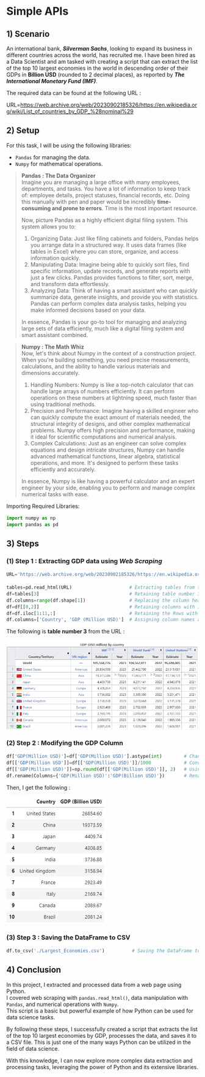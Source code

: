 # Simple APIs
## 1) Scenario
An international bank, ***Silverman Sachs***, looking to expand its business in different countries across the world, has recruited me. I have been hired as a Data Scientist and am tasked with creating a script that can extract the list of the top 10 largest economies in the world in descending order of their GDPs in **Billion USD** (rounded to 2 decimal places), as reported by ***The International Monetary Fund (IMF)***.

The required data can be found at the following URL :

URL=https://web.archive.org/web/20230902185326/https://en.wikipedia.org/wiki/List_of_countries_by_GDP_%28nominal%29


## 2) Setup
For this task, I will be using the following libraries:
* `Pandas` for managing the data.
* `Numpy` for mathematical operations.
> **Pandas : The Data Organizer**  
> Imagine you are managing a large office with many employees, departments, and tasks. You have a lot of information to keep track of: employee details, project statuses, financial records, etc. Doing this manually with pen and paper would be incredibly **time-consuming and prone to errors**. Time is the most important resource.
>
> Now, picture Pandas as a highly efficient digital filing system. This system allows you to:
>
> 1. Organizing Data: Just like filing cabinets and folders, Pandas helps you arrange data in a structured way. It uses data frames (like tables in Excel) where you can store, organize, and access information quickly.
> 2. Manipulating Data: Imagine being able to quickly sort files, find specific information, update records, and generate reports with just a few clicks. Pandas provides functions to filter, sort, merge, and transform data effortlessly.
> 3. Analyzing Data: Think of having a smart assistant who can quickly summarize data, generate insights, and provide you with statistics. Pandas can perform complex data analysis tasks, helping you make informed decisions based on your data.
> 
> In essence, Pandas is your go-to tool for managing and analyzing large sets of data efficiently, much like a digital filing system and smart assistant combined.

> **Numpy : The Math Whiz**  
> Now, let's think about Numpy in the context of a construction project. When you're building something, you need precise measurements, calculations, and the ability to handle various materials and dimensions accurately.
> 1. Handling Numbers: Numpy is like a top-notch calculator that can handle large arrays of numbers efficiently. It can perform operations on these numbers at lightning speed, much faster than using traditional methods.
> 2. Precision and Performance: Imagine having a skilled engineer who can quickly compute the exact amount of materials needed, the structural integrity of designs, and other complex mathematical problems. Numpy offers high precision and performance, making it ideal for scientific computations and numerical analysis.
> 3. Complex Calculations: Just as an engineer can solve complex equations and design intricate structures, Numpy can handle advanced mathematical functions, linear algebra, statistical operations, and more. It's designed to perform these tasks efficiently and accurately.
> 
> In essence, Numpy is like having a powerful calculator and an expert engineer by your side, enabling you to perform and manage complex numerical tasks with ease.

Importing Required Libraries:
```python
import numpy as np
import pandas as pd
```


## 3) Steps
### (1) Step 1 : Extracting GDP data using ***Web Scraping***
```python
URL='https://web.archive.org/web/20230902185326/https://en.wikipedia.org/wiki/List_of_countries_by_GDP_%28nominal%29'

tables=pd.read_html(URL)                     # Extracting tables from the webpage using pandas.
df=tables[3]                                 # Retaining table number 3 as the required dataframe.
df.columns=range(df.shape[1])                # Replacing the column headers with column numbers
df=df[[0,2]]                                 # Retaining columns with index 0 and 2 (name of country and value of GDP)
df=df.iloc[1:11,:]                           # Retaining the Rows with index 1 to 10, indicationg the top 10 economies of the world.
df.columns=['Country', 'GDP (Million USD)']  # Assigning column names as "Country" and "GDP (Million USD)"
```
The following is **table number 3** from the URL :

![GDP table from the URL](https://github.com/Atikers/Images/blob/main/Project%20%231%20-%20image%20(1).jpg)


### (2) Step 2 : Modifying the GDP Column
```python
df['GDP(Million USD)']=df['GDP(Million USD)'].astype(int)        # Changing the data type of the 'GDP(Million USD)' column to integer. Using astype() method
df[['GDP(Million USD']]=df[['GDP(Million USD)']]/1000            # Converting the GDP value in Million USD to Billion USD
df[['GDP(Million USD)']]=np.round(df[['GDP(Million USD)']], 2)   # Using numpy.round() method to round the value to 2 decimal places.
df.rename(Columns={'GDP(Million USD)':'GDP(Billion USD)'})       # Renaming the column header from 'GDP (Million USD)' to 'GDP(Billion USD)'
```
Then, I get the following :

![GDP table](https://github.com/Atikers/images/blob/main/Project%20%231%20-%20image%20(2).jpg)


### (3) Step 3 : Saving the DataFrame to CSV
```python
df.to_csv('./Largest_Economies.csv')          # Saving the DataFrame to a CSV file named "Largest_Economies.csv"
```

## 4) Conclusion
In this project, I extracted and processed data from a web page using Python.  
I covered web scraping with `pandas.read_html()`, data manipulation with `Pandas`, and numerical operations with `Numpy`.  
This script is a basic but powerful example of how Python can be used for data science tasks.

By following these steps, I successfully created a script that extracts the list of the top 10 largest economies by GDP, processes the data, and saves it to a CSV file. This is just one of the many ways Python can be utilized in the field of data science.

With this knowledge, I can now explore more complex data extraction and processing tasks, leveraging the power of Python and its extensive libraries.
